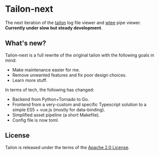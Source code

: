 # Tailon-next

The next iteration of the [tailon] log file viewer and [wtee] pipe viewer.
__Currently under slow but steady development__.

## What's new?

Tailon-next is a full rewrite of the original tailon with the following goals in mind:

* Make maintenance easier for me.
* Remove unwanted features and fix poor design choices.
* Learn more stuff.

In terms of tech, the following has changed:

* Backend from Python+Tornado to Go.
* Frontend from a very-custom and specific Typescript solution to a simple ES5 + vue.js
  (mostly for data-binding).
* Simplified asset pipeline (a short Makefile).
* Config file is now toml.

## License

Tailon is released under the terms of the [Apache 2.0 License].

[tailon]: https://github.com/gvalkov/tailon
[wtee]:   https://github.com/gvalkov/wtee
[Apache 2.0 License]: LICENSE
